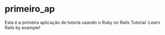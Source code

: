 # primeiro_ap
 Esta é a primeira aplicação de tutoria usando o Ruby on Rails Tutorial :Learn Rails by example!

